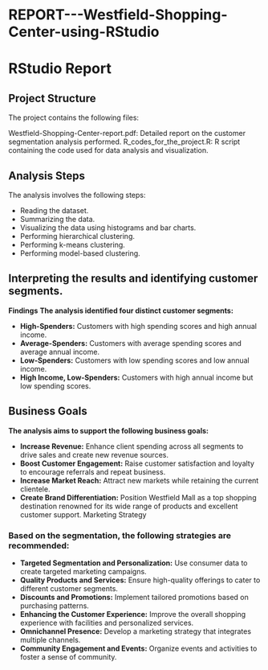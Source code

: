 # REPORT---Westfield-Shopping-Center-using-RStudio
# RStudio Report
## Project Structure
The project contains the following files:

Westfield-Shopping-Center-report.pdf: Detailed report on the customer segmentation analysis performed.
R_codes_for_the_project.R: R script containing the code used for data analysis and visualization.
## Analysis Steps
The analysis involves the following steps:

* Reading the dataset.
* Summarizing the data.
* Visualizing the data using histograms and bar charts.
* Performing hierarchical clustering.
* Performing k-means clustering.
* Performing model-based clustering.
## Interpreting the results and identifying customer segments.
**Findings**
**The analysis identified four distinct customer segments:**

* **High-Spenders:** Customers with high spending scores and high annual income.
* **Average-Spenders:** Customers with average spending scores and average annual income.
* **Low-Spenders:** Customers with low spending scores and low annual income.
* **High Income, Low-Spenders:** Customers with high annual income but low spending scores.
## Business Goals
**The analysis aims to support the following business goals:**

* **Increase Revenue:** Enhance client spending across all segments to drive sales and create new revenue sources.
* **Boost Customer Engagement:** Raise customer satisfaction and loyalty to encourage referrals and repeat business.
* **Increase Market Reach:** Attract new markets while retaining the current clientele.
* **Create Brand Differentiation:** Position Westfield Mall as a top shopping destination renowned for its wide range of products and excellent customer support.
Marketing Strategy
### Based on the segmentation, the following strategies are recommended:

* **Targeted Segmentation and Personalization:** Use consumer data to create targeted marketing campaigns.
* **Quality Products and Services:** Ensure high-quality offerings to cater to different customer segments.
* **Discounts and Promotions:** Implement tailored promotions based on purchasing patterns.
* **Enhancing the Customer Experience:** Improve the overall shopping experience with facilities and personalized services.
* **Omnichannel Presence:** Develop a marketing strategy that integrates multiple channels.
* **Community Engagement and Events:** Organize events and activities to foster a sense of community.
